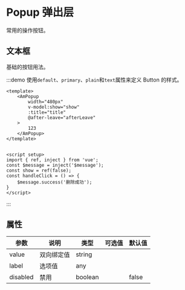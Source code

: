 # Popup 弹出层

常用的操作按钮。

## 文本框

基础的按钮用法。

:::demo 使用`default`、`primary`、`plain`和`text`属性来定义 Button 的样式。
```vue
<template>
    <AmPopup
        width="480px"
        v-model:show="show"
        :title="title"
        @after-leave="afterLeave"
    >
        123
    </AmPopup>
</template>


<script setup>
import { ref, inject } from 'vue';
const $message = inject('$message');
const show = ref(false);
const handleClick = () => {
    $message.success('删除成功');
}
</script>
```
:::

## 属性

| 参数 | 说明 | 类型 | 可选值 | 默认值 |
| --- | --- | --- | --- | --- |
| value | 双向绑定值 | string |  |  |
| label | 选项值 | any |  |  |
| disabled | 禁用 | boolean |  | false |
